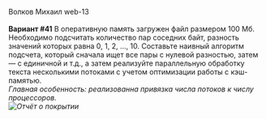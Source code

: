 Волков Михаил web-13
<br/><br/>
<b>Вариант #41</b>
В оперативную память загружен файл размером 100 Мб. Необходимо подсчитать количество пар соседних байт, разность значений которых равна 0, 1, 2, …, 10. Составьте наивный алгоритм подсчета, который сначала ищет все пары с нулевой разностью, затем — с единичной и т.д., а затем реализуйте параллельную обработку текста несколькими потоками с учетом оптимизации работы с кэш-памятью.
<br/>
<i>Главная особенность: реализованна привязка числа потоков к числу процессоров.
<br/>![Отчёт о покрытии](https://i.ibb.co/KNy2FTt/IMG-20220319-141544.jpg)
